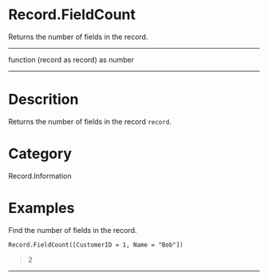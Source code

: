 ﻿# Record.FieldCount
Returns the number of fields in the record.
***
function (record as record) as number
***
# Descrition 
Returns the number of fields in the record <code>record</code>.
# Category 
Record.Information
# Examples 
Find the number of fields in the record.
```
Record.FieldCount([CustomerID = 1, Name = "Bob"])
```
> 2
***
